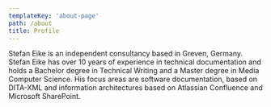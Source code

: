 ```yaml
---
templateKey: 'about-page'
path: /about
title: Profile
---
```

Stefan Eike is an independent consultancy based in Greven, Germany. Stefan Eike has over 10 years of experience in technical documentation and holds a Bachelor degree in Technical Writing and a Master degree in Media Computer Science. His focus areas are software documentation, based on DITA-XML and information architectures based on Atlassian Confluence and Microsoft SharePoint.